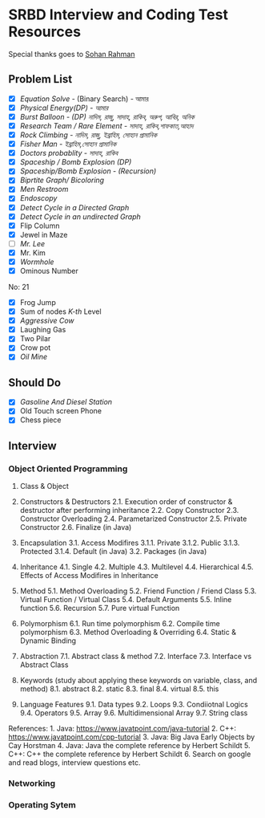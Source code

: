 # SRBD Interview and Coding Test Resources

Special thanks goes to [Sohan Rahman](https://github.com/sohancseru)

## Problem List

- [x]  *Equation Solve* - (Binary Search)  - আমার
- [x]  **Physical Energy(DP) -* আমার*
- [x]  *Burst Balloon - (DP)*  *নাদিম, রাজু, সাদাহ, রাকিব, অরুপ, আবির, অনিক*
- [x]  *Research Team / Rare Element*  - *সাদাহ, রাকিব,শাফকাত,আহাদ*
- [x]  *Rock Climbing  -* *নাদিম, রাজু, ইব্রাহিম, সোহান প্রামানিক*
- [x]  *Fisher Man  -* *ইব্রাহিম,সোহান প্রামানিক*
- [x]  *Doctors probablity  -* *সাদাহ, রাকিব*
- [x]  *Spaceship / Bomb Explosion (DP)*
- [x]  *Spaceship/Bomb Explosion - (Recursion)*
- [x]  *Biprtite Graph/ Bicoloring*
- [x]  *Men Restroom*
- [x]  *Endoscopy*
- [x]  *Detect Cycle in a Directed Graph*
- [x]  *Detect Cycle in an undirected Graph*
- [x]  Flip Column
- [x]  Jewel in Maze
- [ ]  *Mr. Lee*
- [x]  Mr. Kim
- [x]  *Wormhole*
- [x]  Ominous Number

No: 21

- [x]  Frog Jump
- [x]  Sum of nodes *K-th* Level
- [x]  *Aggressive Cow*
- [x]  Laughing Gas
- [x]  Two Pilar
- [x]  Crow pot
- [x]  *Oil Mine*

## Should Do

- [x]  *Gasoline And Diesel Station*
- [x]  Old Touch screen Phone
- [x]  Chess piece

## Interview

### Object Oriented Programming

1. Class & Object

2. Constructors & Destructors
	2.1. Execution order of constructor & destructor after performing inheritance
	2.2. Copy Constructor
	2.3. Constructor Overloading
	2.4. Parametarized Constructor
	2.5. Private Constructor
	2.6. Finalize (in Java)
	
3. Encapsulation
	3.1. Access Modifires
		3.1.1. Private
		3.1.2. Public
		3.1.3. Protected
		3.1.4. Default (in Java)
	3.2. Packages (in Java)
	
4. Inheritance
	4.1. Single
	4.2. Multiple
	4.3. Multilevel
	4.4. Hierarchical
	4.5. Effects of Access Modifires in Inheritance
	
5. Method
	5.1. Method Overloading
	5.2. Friend Function / Friend Class
	5.3. Virtual Function / Virtual Class
	5.4. Default Arguments
	5.5. Inline function
	5.6. Recursion
	5.7. Pure virtual Function
	
6. Polymorphism
	6.1. Run time polymorphism
	6.2. Compile time polymorphism
	6.3. Method Overloading & Overriding
	6.4. Static & Dynamic Binding
	
7. Abstraction
	7.1. Abstract class & method
	7.2. Interface
	7.3. Interface vs Abstract Class
	
8. Keywords (study about applying these keywords on variable, class, and method)
	8.1. abstract
	8.2. static
	8.3. final
	8.4. virtual
	8.5. this
	
9. Language Features
	9.1. Data types
	9.2. Loops
	9.3. Condiiotnal Logics
	9.4. Operators
	9.5. Array
	9.6. Multidimensional Array
	9.7. String class
	
References:
	1. Java: https://www.javatpoint.com/java-tutorial
	2. C++: https://www.javatpoint.com/cpp-tutorial
	3. Java: Big Java Early Objects by Cay Horstman
	4. Java: Java the complete reference by Herbert Schildt
	5. C++: C++ the complete reference by Herbert Schildt
	6. Search on google and read blogs, interview questions etc.

### Networking

### Operating Sytem

### 